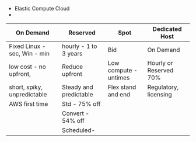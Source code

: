  - Elastic Compute Cloud
 - 
 |On Demand		|Reserved		| 		Spot | Dedicated Host |
|-------------------------------|-----------------------------|--|--|
| Fixed Linux - sec, Win - min |hourly - 1 to 3 years  | Bid| On Demand  |
| low cost - no upfront,  |  Reduce upfront| Low compute - untimes | Hourly or Reserved 70%  |
| short, spiky, unpredictable  | Steady and predictable|Flex stand and end | Regulatory, licensing |
| AWS first time  | Std - 75% off| |  |
| | Convert - 54% off| |  |
|  | Scheduled- | |  |



<!--stackedit_data:
eyJoaXN0b3J5IjpbMzQwMzk0MTc5LDI3ODMxNTg3OSwtMTEyOD
EwODVdfQ==
-->